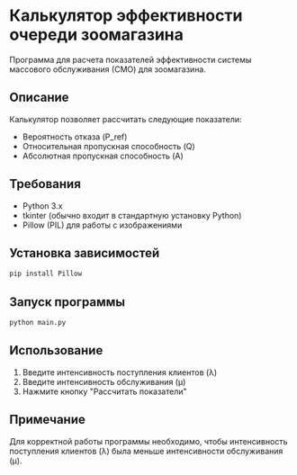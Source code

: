 # Калькулятор эффективности очереди зоомагазина

Программа для расчета показателей эффективности системы массового обслуживания (СМО) для зоомагазина.

## Описание
Калькулятор позволяет рассчитать следующие показатели:
- Вероятность отказа (P_ref)
- Относительная пропускная способность (Q)
- Абсолютная пропускная способность (A)

## Требования
- Python 3.x
- tkinter (обычно входит в стандартную установку Python)
- Pillow (PIL) для работы с изображениями

## Установка зависимостей
```bash
pip install Pillow
```

## Запуск программы
```bash
python main.py
```

## Использование
1. Введите интенсивность поступления клиентов (λ)
2. Введите интенсивность обслуживания (μ)
3. Нажмите кнопку "Рассчитать показатели"

## Примечание
Для корректной работы программы необходимо, чтобы интенсивность поступления клиентов (λ) была меньше интенсивности обслуживания (μ). 